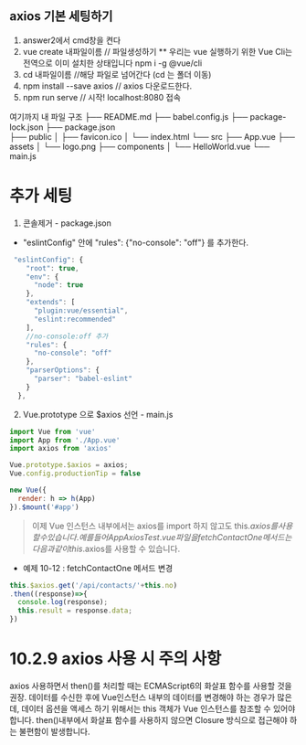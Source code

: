 ##  axios 기본 세팅하기

1. answer2에서 cmd창을 켠다   
2. vue create 내파일이름    // 파일생성하기
  ** 우리는 vue 실행하기 위한 Vue Cli는 전역으로 이미 설치한 상태입니다 npm i -g @vue/cli
3. cd 내파일이름            //해당 파일로 넘어간다 (cd 는 폴더 이동)
4. npm install --save axios // axios 다운로드한다.
5. npm run serve            // 시작! localhost:8080 접속

여기까지 내 파일 구조
├── README.md
├── babel.config.js
├── package-lock.json
├── package.json    
├── public
│   ├── favicon.ico
│   └── index.html
└── src
    ├── App.vue
    ├── assets
    │   └── logo.png
    ├── components
    │   └── HelloWorld.vue
    └── main.js

# 추가 세팅
1. 콘솔제거 - package.json 
- "eslintConfig" 안에 "rules": {"no-console": "off"} 를 추가한다.
```javascript
 "eslintConfig": {
    "root": true,
    "env": {
      "node": true
    },
    "extends": [
      "plugin:vue/essential",
      "eslint:recommended"
    ],
    //no-console:off 추가
    "rules": {
      "no-console": "off"
    },
    "parserOptions": {
      "parser": "babel-eslint"
    }
  },

```

2. Vue.prototype 으로 $axios 선언 - main.js 
```javascript
import Vue from 'vue'
import App from './App.vue'
import axios from 'axios'

Vue.prototype.$axios = axios;
Vue.config.productionTip = false

new Vue({
  render: h => h(App)
}).$mount('#app')

```

> 이제 Vue 인스턴스 내부에서는 axios를 import 하지 않고도 this.$axios를 사용할 수 있습니다. 예를 들어 AppAxiosTest.vue 파일을 fetchContactOne 메서드는 다음과 같이 this.$axios를 사용할 수 있습니다.
- 예제 10-12 :  fetchContactOne 메서드 변경 
```javascript
this.$axios.get('/api/contacts/'+this.no)
.then((response)=>{
  console.log(response);
  this.result = response.data;
})
```

# 10.2.9 axios 사용 시 주의 사항
axios 사용하면서 then()를 처리할 때는 ECMAScript6의 화살표 함수를 사용할 것을 권장. 데이터를 수신한 후에 Vue인스턴스 내부의 데이터를 변경해야 하는 경우가 많은데, 데이터 옵션을 액세스 하기 위해서는 this 객체가 Vue 인스턴스를 참조할 수 있어야 합니다. then()내부에서 화살표 함수를 사용하지 않으면 Closure 방식으로 접근해야 하는 불편함이 발생합니다.


